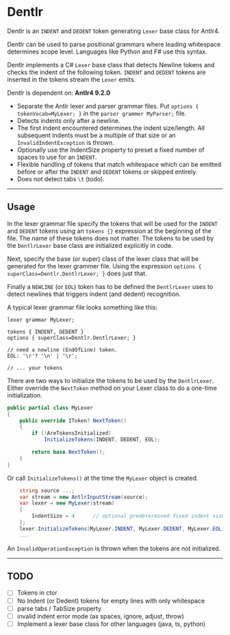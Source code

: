 # Dentlr

Dentlr is an `INDENT` and `DEDENT` token generating `Lexer` base class for Antlr4.

Dentlr can be used to parse positional grammars where leading whitespace determines scope level.
Languages like Python and F# use this syntax.

Dentlr implements a C# `Lexer` base class that detects Newline tokens 
and checks the indent of the following token. `INDENT` and `DEDENT` tokens are inserted in the tokens stream the `Lexer` emits.

Dentlr is dependent on: **Antlr4 9.2.0**

- Separate the Antlr lexer and parser grammar files. Put `options { tokenVocab=MyLexer; }` in the `parser grammer MyParser;` file.
- Detects indents only after a newline.
- The first indent encountered determines the indent size/length. All subsequent indents must be a multiple of that size or an `InvalidIndentException` is thrown.
- Optionally use the IndentSize property to preset a fixed number of spaces to use for an `INDENT`.
- Flexible handling of tokens that match whitespace which can be emitted before or after the `INDENT` and `DEDENT` tokens or skipped entirely.
- Does not detect tabs `\t` (todo).

---

## Usage

In the lexer grammar file specify the tokens that will be used for the `INDENT` and `DEDENT` tokens using an `tokens {}` expression at the beginning of the file.
The name of these tokens does not matter. The tokens to be used by the `DentlrLexer` base class are initialized explicitly in code.

Next, specify the base (or super) class of the lexer class that will be generated for the lexer grammer file.
Using the expression `options { superClass=Dentlr.DentlrLexer; }` does just that.

Finally a `NEWLINE` (or `EOL`) token has to be defined the `DentlrLexer` uses to detect newlines that triggers indent (and dedent) recognition.

A typical lexer grammar file looks something like this:

```g4
lexer grammar MyLexer;

tokens { INDENT, DEDENT }
options { superClass=Dentlr.DentlrLexer; }

// need a newline (EndOfLine) token.
EOL: '\r'? '\n' | '\r';

// ... your tokens
```

There are two ways to initialize the tokens to be used by the `DentlrLexer`.
Either override the `NextToken` method on your Lexer class to do a one-time initialization.

```csharp
public partial class MyLexer
{
    public override IToken? NextToken()
    {
        if (!AreTokensInitialized)
            InitializeTokens(INDENT, DEDENT, EOL);

        return base.NextToken();
    }
}
```

Or call `InitializeTokens()` at the time the `MyLexer` object is created.

```csharp
    string source ...;
    var stream = new AntlrInputStream(source);
    var lexer = new MyLexer(stream)
    {
        IndentSize = 4      // optional predetermined fixed indent size
    };
    lexer.InitializeTokens(MyLexer.INDENT, MyLexer.DEDENT, MyLexer.EOL);
    ...
```

An `InvalidOperationException` is thrown when the tokens are not initialized.

---

## TODO

- [ ] Tokens in ctor
- [ ] No Indent (or Dedent) tokens for empty lines with only whitespace
- [ ] parse tabs / TabSize property
- [ ] invalid indent error mode (as spaces, ignore, adjust, throw)
- [ ] Implement a lexer base class for other languages (java, ts, python)
